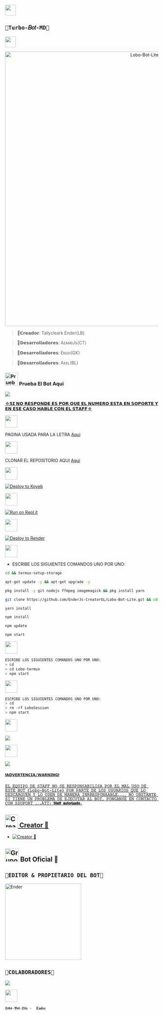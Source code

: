 <a href="https://github.com/EnderJs-CreatorGL/"><img src="http://readme-typing-svg.herokuapp.com?font=fira+Code&pause=1000&colored0707&width=435&lines=•Repositorio+GitHub+OFC+🌹" height="35px"></a> 
</p> 

## `🥳Turbo-𝐵𝑜𝑡-MD🥳` 

<a href="https://github.com/EnderJs-CreatorGL/"><img src="http://readme-typing-svg.herokuapp.com?font=fira+Code&pause=1000&colored0707&width=435&lines=𝐿𝑜𝑏𝑜-𝐵𝑜𝑡-𝐿𝑖𝑡𝑒+🌟" height="35px"></a> 
</p> 

<p align="center">
<img src="https://telegra.ph/file/b779934250bddcd1cf47a.jpg" alt="Lobo-Bot-Lite" width="900"/>
</p>

> 🌻𝗖𝗿𝗲𝗮𝗱𝗼𝗿: Tallycleark Ender(LB)

> 🌼𝗗𝗲𝘀𝗮𝗿𝗿𝗼𝗹𝗹𝗮𝗱𝗼𝗿𝗲𝘀: AᴢᴀᴍɪJs(CT)

> 🌼𝗗𝗲𝘀𝗮𝗿𝗿𝗼𝗹𝗹𝗮𝗱𝗼𝗿𝗲𝘀: Eɴᴢᴏ(GK)

> 🌼𝗗𝗲𝘀𝗮𝗿𝗿𝗼𝗹𝗹𝗮𝗱𝗼𝗿𝗲𝘀: Axᴇʟ(BL)



### <img src="https://i.pinimg.com/originals/19/80/6e/19806e91932e6054965fc83b85241270.gif" alt="Prueba El Bot Aqui" width="42" height="42"> Prueba El Bot Aqui

<a href="https://api.whatsapp.com/send/?phone=50576390682text=/estado&type=phone_number&app_absent=0" target="blank"><img src="https://img.shields.io/badge/BOT_OFICIAL_1-25D366?style=for-the-badge&logo=whatsapp&logoColor=white" />

☆𝗦𝗜 𝗡𝗢 𝗥𝗘𝗦𝗣𝗢𝗡𝗗𝗘 𝗘𝗦 𝗣𝗢𝗥 𝗤𝗨𝗘 𝗘𝗟 𝗡𝗨𝗠𝗘𝗥𝗢 𝗘𝗦𝗧𝗔 𝗘𝗡 𝗦𝗢𝗣𝗢𝗥𝗧𝗘 𝗬 𝗘𝗡 𝗘𝗦𝗘 𝗖𝗔𝗦𝗢 𝗛𝗔𝗕𝗟𝗘 𝗖𝗢𝗡 𝗘𝗟 𝗦𝗧𝗔𝗙𝗙☆


<a href="https://github.com/EnderJs-CreatorGL/"><img src="http://readme-typing-svg.herokuapp.com?font=fira+Code&pause=1000&colored0707&width=435&lines= Letras+de+𝐿𝑜𝑏𝑜-𝐵𝑜𝑡-𝐿𝑖𝑡𝑒🐈🌻" height="40px"></a> 
</p>

PAGINA USADA PARA LA LETRA [Aqui](https://smiley.cool/es/weirdmaker.php)

<a href="https://github.com/Jxtxn17/"><img src="http://readme-typing-svg.herokuapp.com?font=fira+Code&pause=1000&colored0707&width=435&lines= Clona+el+Repositorio+✨" height="40px"></a> 
</p>

CLONAR EL REPOSITORIO AQUI 
[Aqui](https://github.com/EnderJs-CreatorGL/Lobo-Bot-Lite/fork)

<a href="https://github.com/EnderJs-CreatorGL/"><img src="http://readme-typing-svg.herokuapp.com?font=fira+Code&pause=1000&colored0707&width=435&lines=  Activar+en+Koyeb+📍" height="40px"></a> 
</p>

[![Deploy to Koyeb](https://www.koyeb.com/static/images/deploy/button.svg)](https://app.koyeb.com/deploy?type=git&repository=https://github.com/EnderJs-CreatorGL/Lobo-Bot-Lite&branch=master&name=Lobo-Bot)

<a href="https://github.com/EnderJs-CreatorGL/"><img src="http://readme-typing-svg.herokuapp.com?font=fira+Code&pause=1000&colored0707&width=435&lines=  Activar+en+Replit+🧸" height="40px"></a> 
</p>

[![Run on Repl.it](https://repl.it/badge/github/EnderJs-CreatorGL/Lobo-Bot-Lite)](https://repl.it/github/EnderJs-CreatorGL/Lobo-Bot-Lite) 

<a href="https://github.com/EnderJs-CreatorGL/"><img src="http://readme-typing-svg.herokuapp.com?font=fira+Code&pause=1000&colored0707&width=435&lines=  Activar+en+Render+🍁" height="40px"></a> 
</p>

[![Deploy to Render](https://render.com/images/deploy-to-render-button.svg)](https://dashboard.render.com/blueprint/new?repo=https%3A%2F%2Fgithub.com%2FEnderJs-CreatorGL%2FLobo-Bot-Lite) 

<a href="https://github.com/EnderJs-CreatorGL/"><img src="http://readme-typing-svg.herokuapp.com?font=fira+Code&pause=1000&colored0707&width=435&lines=  Activar+en+Termux+🌴" height="40px"></a> 
</p>


- ESCRIBE LOS SIGUIENTES COMANDOS UNO POR UNO:
```bash
cd && termux-setup-storage
```

```bash
apt-get update -y && apt-get upgrade -y
```

```bash
pkg install -y git nodejs ffmpeg imagemagick && pkg install yarn 
```

```bash
git clone https://github.com/EnderJs-CreatorGL/Lobo-Bot-Lite.git && cd Lobo-Bot-Lite
```

```bash
yarn install
```

```bash
npm install
```

```bash
npm update
```

```bash
npm start
```

<a href="https://github.com/EnderJs-CreatorGL/"><img src="http://readme-typing-svg.herokuapp.com?font=fira+Code&pause=1000&colored0707&width=435&lines=  En+caso+de+detenerse+en+Termux+🌴" height="40px"></a> 
</p>

```bash
ESCRIBE LOS SIGUIENTES COMANDOS UNO POR UNO:
> cd 
> cd Lobo-termux
> npm start
```
<a href="https://github.com/EnderJs-CreatorGL/"><img src="http://readme-typing-svg.herokuapp.com?font=fira+Code&pause=1000&colored0707&width=435&lines= Obtener+otro+codigo+Termux+🌴" height="40px"></a> 
</p>

```bash
ESCRIBE LOS SIGUIENTES COMANDOS UNO POR UNO:
> cd 
> rm -rf LoboSession
> npm start
```

 <a href="https://github.com/EnderJs-CreatorGL/"><img src="http://readme-typing-svg.herokuapp.com?font=fira+Code&pause=1000&colored0707&width=435&lines=  Dudas+sobre+𝐿𝑜𝑏𝑜-𝐵𝑜𝑡-𝐿𝑖𝑡𝑒+🐈🌻+" height="40px"></a> 
</p>

<a href="http://wa.me/50558124470" target="blank"><img src="https://img.shields.io/badge/ENDER_GB_CREADOR-25D366?style=for-the-badge&logo=whatsapp&logoColor=white" />

<a href="https://github.com/EnderJs-CreatorGL/"><img src="http://readme-typing-svg.herokuapp.com?font=fira+Code&pause=1000&colored0707&width=435&lines= Soporte+al+cliente+💻" height="40px"></a> 
</p>

<a href="http://wa.me/50558124470" target="blank"><img src="https://img.shields.io/badge/ENDER_GL_COSTOMER_SUPPORT-25D366?style=for-the-badge&logo=whatsapp&logoColor=white" />

#### `❗𝗔𝗗𝗩𝗘𝗥𝗧𝗘𝗡𝗖𝗜𝗔/𝗪𝗔𝗥𝗡𝗜𝗡𝗚❗`

#### `𝙴𝙻 𝙴𝚀𝚄𝙸𝙿𝙾 𝙳𝙴 𝚂𝚃𝙰𝙵𝙵 𝙽𝙾 𝚂𝙴 𝚁𝙴𝚂𝙿𝙾𝙽𝚂𝙰𝙱𝙸𝙻𝙸𝚂𝙰 𝙿𝙾𝚁 𝙴𝙻 𝙼𝙰𝙻 𝚄𝚂𝙾 𝙳𝙴 𝙴𝚂𝚃𝙴 𝙱𝙾𝚃 (𝙻𝚘𝚋𝚘-𝙱𝚘𝚝-𝙻𝚒𝚝𝚎) 𝙿𝙾𝚁 𝙿𝙰𝚁𝚃𝙴 𝙳𝙴 𝙻𝙾𝚂 𝚄𝚂𝚄𝙰𝚁𝙸𝙾𝚂 𝚀𝚄𝙴 𝙻𝙾 𝙳𝙴𝚂𝙲𝙰𝚁𝙶𝚄𝙴𝙽 𝚈 𝙻𝙾 𝚄𝚂𝙴𝙽 𝙳𝙴 𝙼𝙰𝙽𝙴𝚁𝙰 𝙸𝙽𝚁𝚁𝙴𝚂𝙿𝙾𝙽𝙰𝙰𝙱𝙻𝙴..., 𝙽𝙾 𝙾𝙱𝚂𝚃𝙰𝙽𝚃𝙴 𝚂𝙸 𝚃𝙸𝙴𝙽𝙴 𝚄𝙽 𝙿𝚁𝙾𝙱𝙻𝙴𝙼𝙰 𝙳𝙴 𝙴𝙹𝙴𝙲𝚄𝚃𝙰𝚁 𝙰𝙻 𝙱𝙾𝚃, 𝙿𝙾𝙽𝙶𝙰𝙽𝚂𝙴 𝙴𝙽 𝙲𝙾𝙽𝚃𝙰𝙲𝚃𝙾 𝙲𝙾𝙽 𝚂𝚂𝚄𝙿𝙾𝚁𝚃 ...𝙰𝚃𝚃: 𝗦𝘁𝗮𝗳𝗳 𝗮𝘂𝘁𝗼𝗿𝗶𝘇𝗮𝗱𝗼.`


## <img src="https://i.pinimg.com/originals/19/80/6e/19806e91932e6054965fc83b85241270.gif" alt="Creator 🥳" width="42" height="42"> Creator 🥳

* <a href="https://wa.me/50558124470"><img alt="Creator 🥳" src="https://img.shields.io/badge/Ender - Creator🥳-25D366?style=for-the-badge&logo=whatsapp&logoColor=white"/></a>

## <img src="https://static.wikia.nocookie.net/nyancat/images/d/d3/Nyan-cat.gif/revision/latest/scale-to-width-down/400?cb=50576390682&path-prefix=es" alt="Grupo" width="45" height="43"> Bot Oficial 📍

## `🌹EDITOR & PROPIETARIO DEL BOT🌹` 
<a href="https://github.com/EnderJs-CreatorGL"><img src="https://github.com/EnderJs-CreatorGL.png" width="250" height="250" alt="Ender"/></a>


## `🌼COLABORADORES🌼` 
<a href="https://github.com/EnderJs-CreatorGL/Lobo-Bot-Lite/graphs/contributors">
<img src="https://contrib.rocks/image?repo=EnderJs-CreatorGL/Lobo-Bot-Lite" /> 
</a>

<a href="https://github.com/EnderJs-CreatorGL/"><img src="http://readme-typing-svg.herokuapp.com?font=fira+Code&pause=1000&colored0707&width=435&lines=  By+Ender+tallyclerk+OFC+🐈🌻" height="40px"></a> 
</p>



`𝕷𝖔𝖇𝖔-𝕭𝖔𝖙-𝕷𝖎𝖙𝖊 -  𝐄𝐧𝐝𝐞𝐫`

